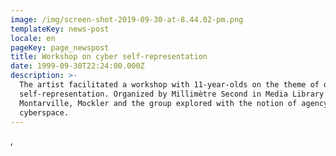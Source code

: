 ```yaml
---
image: /img/screen-shot-2019-09-30-at-8.44.02-pm.png
templateKey: news-post
locale: en
pageKey: page_newspost
title: Workshop on cyber self-representation
date: 1999-09-30T22:24:00.000Z
description: >-
  The artist facilitated a workshop with 11-year-olds on the theme of online
  self-representation. Organized by Millimètre Second in Media Library of
  Montarville, Mockler and the group explored with the notion of agency in
  cyberspace.
---
```

,
